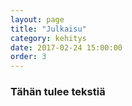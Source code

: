```yaml
---
layout: page
title: "Julkaisu"
category: kehitys
date: 2017-02-24 15:00:00
order: 3
---
```


### Tähän tulee tekstiä
